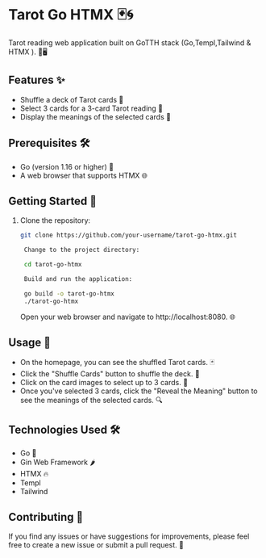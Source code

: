 # Tarot Go HTMX 🃏🌀

Tarot reading web application built on GoTTH  stack (Go,Templ,Tailwind & HTMX ). 🎨🖥️

## Features ✨

- Shuffle a deck of Tarot cards 🔀
- Select 3 cards for a 3-card Tarot reading 🔮
- Display the meanings of the selected cards 📖

## Prerequisites 🛠️

- Go (version 1.16 or higher) 🐹
- A web browser that supports HTMX 🌐

## Getting Started 🚀

1. Clone the repository:

   ```bash
   git clone https://github.com/your-username/tarot-go-htmx.git

    Change to the project directory:

    cd tarot-go-htmx

    Build and run the application:

    go build -o tarot-go-htmx
    ./tarot-go-htmx
    ```

    Open your web browser and navigate to http://localhost:8080. 🌐

## Usage 🤖

- On the homepage, you can see the shuffled Tarot cards. 🃏
- Click the "Shuffle Cards" button to shuffle the deck. 🔀
- Click on the card images to select up to 3 cards. 🤔
- Once you've selected 3 cards, click the "Reveal the Meaning" button to see the meanings of the selected cards. 🔍

## Technologies Used 🛠️

- Go 🐹
- Gin Web Framework 🌶️
- HTMX 🔥
- Templ
- Tailwind

## Contributing 🤝

If you find any issues or have suggestions for improvements, please feel free to create a new issue or submit a pull request. 🙌
